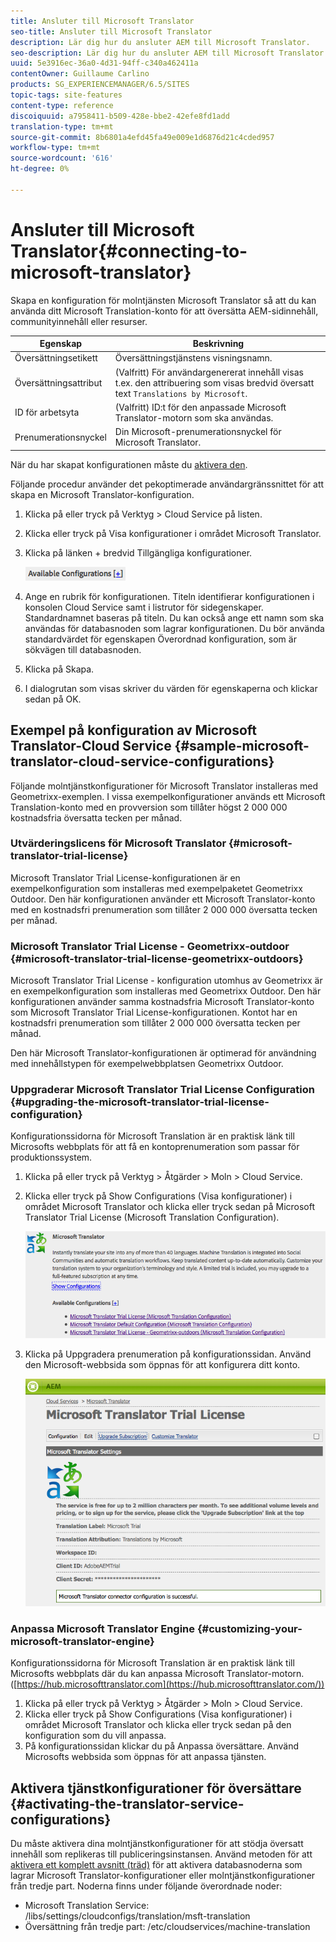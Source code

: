 ```yaml
---
title: Ansluter till Microsoft Translator
seo-title: Ansluter till Microsoft Translator
description: Lär dig hur du ansluter AEM till Microsoft Translator.
seo-description: Lär dig hur du ansluter AEM till Microsoft Translator.
uuid: 5e3916ec-36a0-4d31-94ff-c340a462411a
contentOwner: Guillaume Carlino
products: SG_EXPERIENCEMANAGER/6.5/SITES
topic-tags: site-features
content-type: reference
discoiquuid: a7958411-b509-428e-bbe2-42efe8fd1add
translation-type: tm+mt
source-git-commit: 8b6801a4efd45fa49e009e1d6876d21c4cded957
workflow-type: tm+mt
source-wordcount: '616'
ht-degree: 0%

---
```



# Ansluter till Microsoft Translator{#connecting-to-microsoft-translator}

Skapa en konfiguration för molntjänsten Microsoft Translator så att du kan använda ditt Microsoft Translation-konto för att översätta AEM-sidinnehåll, communityinnehåll eller resurser.

| Egenskap | Beskrivning |
|---|---|
| Översättningsetikett | Översättningstjänstens visningsnamn. |
| Översättningsattribut | (Valfritt) För användargenererat innehåll visas t.ex. den attribuering som visas bredvid översatt text `Translations by Microsoft`. |
| ID för arbetsyta | (Valfritt) ID:t för den anpassade Microsoft Translator-motorn som ska användas. |
| Prenumerationsnyckel | Din Microsoft-prenumerationsnyckel för Microsoft Translator. |

När du har skapat konfigurationen måste du [aktivera den](/help/sites-administering/tc-msconf.md#activating-the-translator-service-configurations).

Följande procedur använder det pekoptimerade användargränssnittet för att skapa en Microsoft Translator-konfiguration.

1. Klicka på eller tryck på Verktyg > Cloud Service på listen.
1. Klicka eller tryck på Visa konfigurationer i området Microsoft Translator.
1. Klicka på länken + bredvid Tillgängliga konfigurationer.

   ![chlimage_1-382](assets/chlimage_1-382.png)

1. Ange en rubrik för konfigurationen. Titeln identifierar konfigurationen i konsolen Cloud Service samt i listrutor för sidegenskaper. Standardnamnet baseras på titeln. Du kan också ange ett namn som ska användas för databasnoden som lagrar konfigurationen. Du bör använda standardvärdet för egenskapen Överordnad konfiguration, som är sökvägen till databasnoden.
1. Klicka på Skapa.
1. I dialogrutan som visas skriver du värden för egenskaperna och klickar sedan på OK.

## Exempel på konfiguration av Microsoft Translator-Cloud Service {#sample-microsoft-translator-cloud-service-configurations}

Följande molntjänstkonfigurationer för Microsoft Translator installeras med Geometrixx-exemplen. I vissa exempelkonfigurationer används ett Microsoft Translation-konto med en provversion som tillåter högst 2 000 000 kostnadsfria översatta tecken per månad.

### Utvärderingslicens för Microsoft Translator {#microsoft-translator-trial-license}

Microsoft Translator Trial License-konfigurationen är en exempelkonfiguration som installeras med exempelpaketet Geometrixx Outdoor. Den här konfigurationen använder ett Microsoft Translator-konto med en kostnadsfri prenumeration som tillåter 2 000 000 översatta tecken per månad.

### Microsoft Translator Trial License - Geometrixx-outdoor {#microsoft-translator-trial-license-geometrixx-outdoors}

Microsoft Translator Trial License - konfiguration utomhus av Geometrixx är en exempelkonfiguration som installeras med Geometrixx Outdoor. Den här konfigurationen använder samma kostnadsfria Microsoft Translator-konto som Microsoft Translator Trial License-konfigurationen. Kontot har en kostnadsfri prenumeration som tillåter 2 000 000 översatta tecken per månad.

Den här Microsoft Translator-konfigurationen är optimerad för användning med innehållstypen för exempelwebbplatsen Geometrixx Outdoor.

### Uppgraderar Microsoft Translator Trial License Configuration {#upgrading-the-microsoft-translator-trial-license-configuration}

Konfigurationssidorna för Microsoft Translation är en praktisk länk till Microsofts webbplats för att få en kontoprenumeration som passar för produktionssystem.

1. Klicka på eller tryck på Verktyg > Åtgärder > Moln > Cloud Service.
1. Klicka eller tryck på Show Configurations (Visa konfigurationer) i området Microsoft Translator och klicka eller tryck sedan på Microsoft Translator Trial License (Microsoft Translation Configuration).

   ![chlimage_1-383](assets/chlimage_1-383.png)

1. Klicka på Uppgradera prenumeration på konfigurationssidan. Använd den Microsoft-webbsida som öppnas för att konfigurera ditt konto.

   ![chlimage_1-384](assets/chlimage_1-384.png)

### Anpassa Microsoft Translator Engine {#customizing-your-microsoft-translator-engine}

Konfigurationssidorna för Microsoft Translation är en praktisk länk till Microsofts webbplats där du kan anpassa Microsoft Translator-motorn. ([https://hub.microsofttranslator.com](https://hub.microsofttranslator.com/))

1. Klicka på eller tryck på Verktyg > Åtgärder > Moln > Cloud Service.
1. Klicka eller tryck på Show Configurations (Visa konfigurationer) i området Microsoft Translator och klicka eller tryck sedan på den konfiguration som du vill anpassa.
1. På konfigurationssidan klickar du på Anpassa översättare. Använd Microsofts webbsida som öppnas för att anpassa tjänsten.

## Aktivera tjänstkonfigurationer för översättare {#activating-the-translator-service-configurations}

Du måste aktivera dina molntjänstkonfigurationer för att stödja översatt innehåll som replikeras till publiceringsinstansen. Använd metoden för att [aktivera ett komplett avsnitt (träd)](/help/sites-authoring/publishing-pages.md#publishing-and-unpublishing-a-tree) för att aktivera databasnoderna som lagrar Microsoft Translator-konfigurationer eller molntjänstkonfigurationer från tredje part. Noderna finns under följande överordnade noder:

* Microsoft Translation Service: /libs/settings/cloudconfigs/translation/msft-translation
* Översättning från tredje part: /etc/cloudservices/machine-translation

